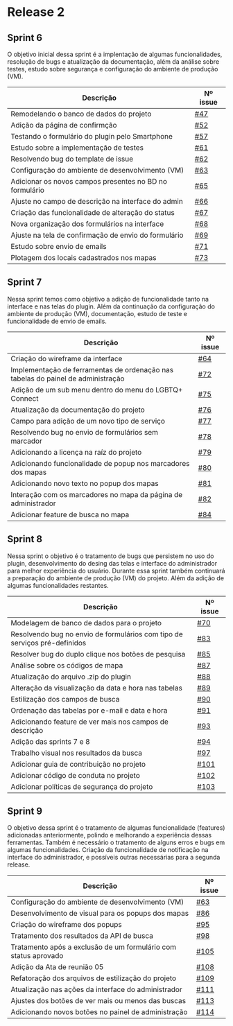 # **Release 2**

## **Sprint 6**

O objetivo inicial dessa sprint é a implentação de algumas funcionalidades, resolução de bugs e atualização da documentação, além da análise sobre testes, estudo sobre segurança e configuração do ambiente de produção (VM).


|Descrição| Nº issue|
|---------|---------|
|Remodelando o banco de dados do projeto|<a href="https://github.com/ResidenciaTICBrisa/T2G8-Plugin-Wordpress/issues/47" target="_blank">#47</a></li>|
|Adição da página de confirmção|<a href="https://github.com/ResidenciaTICBrisa/T2G8-Plugin-Wordpress/issues/52" target="_blank">#52</a></li>
|Testando o formulário do plugin pelo Smartphone|<a href="https://github.com/ResidenciaTICBrisa/T2G8-Plugin-Wordpress/issues/57" target="_blank">#57</a></li>|
|Estudo sobre a implementação de testes| <a href="https://github.com/ResidenciaTICBrisa/T2G8-Plugin-Wordpress/issues/61" target="_blank">#61</a></li>|
|Resolvendo bug do template de issue| <a href="https://github.com/ResidenciaTICBrisa/T2G8-Plugin-Wordpress/issues/62" target="_blank">#62</a></li>|
|Configuração do ambiente de desenvolvimento (VM)| <a href="https://github.com/ResidenciaTICBrisa/T2G8-Plugin-Wordpress/issues/63" target="_blank">#63</a></li>|
|Adicionar os novos campos presentes no BD no formulário | <a href="https://github.com/ResidenciaTICBrisa/T2G8-Plugin-Wordpress/issues/65" target="_blank">#65</a></li>|
|Ajuste no campo de descrição na interface do admin  | <a href="https://github.com/ResidenciaTICBrisa/T2G8-Plugin-Wordpress/issues/66" target="_blank">#66</a></li>|
|Criação das funcionalidade de alteração do status | <a href="https://github.com/ResidenciaTICBrisa/T2G8-Plugin-Wordpress/issues/67" target="_blank">#67</a></li>|
|Nova organização dos formulários na interface | <a href="https://github.com/ResidenciaTICBrisa/T2G8-Plugin-Wordpress/issues/68" target="_blank">#68</a></li>|
|Ajuste na tela de confirmação de envio do formulário | <a href="https://github.com/ResidenciaTICBrisa/T2G8-Plugin-Wordpress/issues/69" target="_blank">#69</a></li>|
|Estudo sobre envio de emails | <a href="https://github.com/ResidenciaTICBrisa/T2G8-Plugin-Wordpress/issues/71" target="_blank">#71</a></li>|
|Plotagem dos locais cadastrados nos mapas | <a href="https://github.com/ResidenciaTICBrisa/T2G8-Plugin-Wordpress/issues/73" target="_blank">#73</a></li>|


## **Sprint 7**

Nessa sprint temos como objetivo a adição de funcionalidade tanto na interface e nas telas do plugin. Além da continuação da configuração do ambiente de produção (VM), documentação, estudo de teste e funcionalidade de envio de emails.


|Descrição| Nº issue|
|---------|---------|   
|Criação do wireframe da interface |<a href="https://github.com/ResidenciaTICBrisa/T2G8-Plugin-Wordpress/issues/64" target="_blank">#64</a></li>|
|Implementação de ferramentas de ordenação nas tabelas do painel de administração |<a href="https://github.com/ResidenciaTICBrisa/T2G8-Plugin-Wordpress/issues/72" target="_blank">#72</a></li>|
|Adição de um sub menu dentro do menu do LGBTQ+ Connect  |<a href="https://github.com/ResidenciaTICBrisa/T2G8-Plugin-Wordpress/issues/75" target="_blank">#75</a></li>|
|Atualização da documentação do projeto |<a href="https://github.com/ResidenciaTICBrisa/T2G8-Plugin-Wordpress/issues/76" target="_blank">#76</a></li>|
|Campo para adição de um novo tipo de serviço  |<a href="https://github.com/ResidenciaTICBrisa/T2G8-Plugin-Wordpress/issues/77" target="_blank">#77</a></li>|
|Resolvendo bug no envio de formulários sem marcador|<a href="https://github.com/ResidenciaTICBrisa/T2G8-Plugin-Wordpress/issues/78" target="_blank">#78</a></li>|
|Adicionando a licença na raíz do projeto|<a href="https://github.com/ResidenciaTICBrisa/T2G8-Plugin-Wordpress/issues/79" target="_blank">#79</a></li>|
|Adicionando funcionalidade de popup nos marcadores dos mapas|<a href="https://github.com/ResidenciaTICBrisa/T2G8-Plugin-Wordpress/issues/80" target="_blank">#80</a></li>|
|Adicionando novo texto no popup dos mapas|<a href="https://github.com/ResidenciaTICBrisa/T2G8-Plugin-Wordpress/issues/81" target="_blank">#81</a></li>|
|Interação com os marcadores no mapa da página de administrador|<a href="https://github.com/ResidenciaTICBrisa/T2G8-Plugin-Wordpress/issues/82" target="_blank">#82</a></li>|
|Adicionar feature de busca no mapa|<a href="https://github.com/ResidenciaTICBrisa/T2G8-Plugin-Wordpress/issues/84" target="_blank">#84</a></li>|

## **Sprint 8**

Nessa sprint o objetivo é o tratamento de bugs que persistem no uso do plugin, desenvolvimento do desing das telas e interface do administrador para melhor experiência do usuário. Durante essa sprint também continuará a preparação do ambiente de produção (VM) do projeto. Além da adição de algumas funcionalidades restantes.

|Descrição| Nº issue|
|---------|---------|
|Modelagem de banco de dados para o projeto |<a href="https://github.com/ResidenciaTICBrisa/T2G8-Plugin-Wordpress/issues/70" target="_blank">#70</a></li>|
|Resolvendo bug no envio de formulários com tipo de serviços pré-definidos |<a href="https://github.com/ResidenciaTICBrisa/T2G8-Plugin-Wordpress/issues/83" target="_blank">#83</a></li>|
|Resolver bug do duplo clique nos botões de pesquisa |<a href="https://github.com/ResidenciaTICBrisa/T2G8-Plugin-Wordpress/issues/85" target="_blank">#85</a></li>|
|Análise sobre os códigos de mapa |<a href="https://github.com/ResidenciaTICBrisa/T2G8-Plugin-Wordpress/issues/87" target="_blank">#87</a></li>|
|Atualização do arquivo .zip do plugin|<a href="https://github.com/ResidenciaTICBrisa/T2G8-Plugin-Wordpress/issues/88" target="_blank">#88</a></li>|
|Alteração da visualização da data e hora nas tabelas  |<a href="https://github.com/ResidenciaTICBrisa/T2G8-Plugin-Wordpress/issues/89" target="_blank">#89</a></li>|
|Estilização dos campos de busca |<a href="https://github.com/ResidenciaTICBrisa/T2G8-Plugin-Wordpress/issues/90" target="_blank">#90</a></li>|
|Ordenação das tabelas por e-mail e data e hora |<a href="https://github.com/ResidenciaTICBrisa/T2G8-Plugin-Wordpress/issues/91" target="_blank">#91</a></li>|
|Adicionando feature de ver mais nos campos de descrição|<a href="https://github.com/ResidenciaTICBrisa/T2G8-Plugin-Wordpress/issues/93" target="_blank">#93</a></li>|
|Adição das sprints 7 e 8 |<a href="https://github.com/ResidenciaTICBrisa/T2G8-Plugin-Wordpress/issues/94" target="_blank">#94</a></li>|
|Trabalho visual nos resultados da busca |<a href="https://github.com/ResidenciaTICBrisa/T2G8-Plugin-Wordpress/issues/97" target="_blank">#97</a></li>|
|Adicionar guia de contribuição no projeto |<a href="https://github.com/ResidenciaTICBrisa/T2G8-Plugin-Wordpress/issues/101" target="_blank">#101</a></li>|
|Adicionar código de conduta no projeto |<a href="https://github.com/ResidenciaTICBrisa/T2G8-Plugin-Wordpress/issues/102" target="_blank">#102</a></li>|
|Adicionar políticas de segurança do projeto |<a href="https://github.com/ResidenciaTICBrisa/T2G8-Plugin-Wordpress/issues/103" target="_blank">#103</a></li>|


## **Sprint 9**

O objetivo dessa sprint é o tratamento de algumas funcionalidade (features) adicionadas anteriormente, polindo e melhorando a experiência dessas ferramentas. Também é necessário o tratamento de alguns erros e bugs em algumas funcionalidades. Criação da funcionalidade de notificação na interface do administrador, e possíveis outras necessárias para a segunda release.

|Descrição| Nº issue|
|---------|---------|
|Configuração do ambiente de desenvolvimento (VM) |<a href="https://github.com/ResidenciaTICBrisa/T2G8-Plugin-Wordpress/issues/63" target="_blank">#63</a></li>|
|Desenvolvimento de visual para os popups dos mapas |<a href="https://github.com/ResidenciaTICBrisa/T2G8-Plugin-Wordpress/issues/86" target="_blank">#86</a></li>|
|Criação do wireframe dos popups |<a href="https://github.com/ResidenciaTICBrisa/T2G8-Plugin-Wordpress/issues/95" target="_blank">#95</a></li>|
|Tratamento dos resultados da API de busca  |<a href="https://github.com/ResidenciaTICBrisa/T2G8-Plugin-Wordpress/issues/98" target="_blank">#98</a></li>|
|Tratamento após a exclusão de um formulário com status aprovado  |<a href="https://github.com/ResidenciaTICBrisa/T2G8-Plugin-Wordpress/issues/105" target="_blank">#105</a></li>|
|Adição da Ata de reunião 05 |<a href="https://github.com/ResidenciaTICBrisa/T2G8-Plugin-Wordpress/issues/108" target="_blank">#108</a></li>|
|Refatoração dos arquivos de estilização do projeto |<a href="https://github.com/ResidenciaTICBrisa/T2G8-Plugin-Wordpress/issues/109" target="_blank">#109</a></li>|
|Atualização nas ações da interface do administrador  |<a href="https://github.com/ResidenciaTICBrisa/T2G8-Plugin-Wordpress/issues/111" target="_blank">#111</a></li>|
|Ajustes dos botões de ver mais ou menos das buscas |<a href="https://github.com/ResidenciaTICBrisa/T2G8-Plugin-Wordpress/issues/113" target="_blank">#113</a></li>|
|Adicionando novos botões no painel de administração  |<a href="https://github.com/ResidenciaTICBrisa/T2G8-Plugin-Wordpress/issues/114" target="_blank">#114</a></li>|